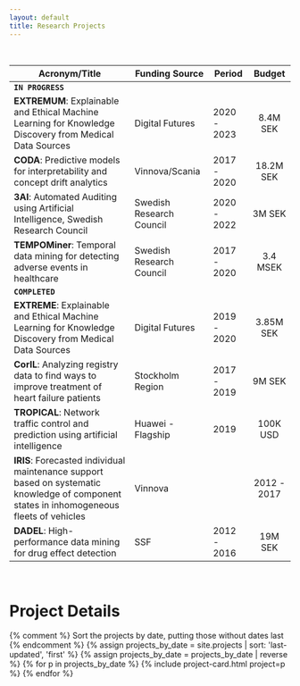 ```yaml
---
layout: default
title: Research Projects
---
```


<br>

|Acronym/Title|Funding Source| Period| Budget|
|---|---|---|:---:|
| **`IN PROGRESS`** |  |  |  |
| **EXTREMUM**: Explainable and Ethical Machine Learning for Knowledge Discovery from Medical Data Sources  | Digital Futures | 2020 - 2023 | 8.4M SEK |
| **CODA**: Predictive models for interpretability and concept drift analytics | Vinnova/Scania | 2017 - 2020 | 18.2M SEK |
| **3AI**: Automated Auditing using Artificial Intelligence, Swedish Research Council | Swedish Research Council | 2020 - 2022 | 3M SEK |
| **TEMPOMiner**: Temporal data mining for detecting adverse events in healthcare | Swedish Research Council | 2017 - 2020 | 3.4 MSEK |
| **`COMPLETED`** |  |  |  |
| **EXTREME**: Explainable and Ethical Machine Learning for Knowledge Discovery from Medical Data Sources | Digital Futures | 2019 - 2020 | 3.85M SEK |
| **CorIL**: Analyzing registry data to find ways to improve treatment of heart failure patients | Stockholm Region | 2017 - 2019 | 9M SEK |
| **TROPICAL**: Network traffic control and prediction using artificial intelligence | Huawei - Flagship | 2019 | 100K USD |
| **IRIS**: Forecasted individual maintenance support based on systematic knowledge of component states in inhomogeneous fleets of vehicles | Vinnova |  | 2012 - 2017 | - |
| **DADEL**: High-performance data mining for drug effect detection | SSF | 2012 - 2016 | 19M SEK |

<br>

# Project Details

<div class="card-columns">
    {% comment %}
    Sort the projects by date, putting those without dates last
    {% endcomment %}
    {% assign projects_by_date = site.projects | sort: 'last-updated', 'first' %}
    {% assign projects_by_date = projects_by_date | reverse %}
    {% for p in projects_by_date %}
        {% include project-card.html project=p %}
    {% endfor %}
</div>
